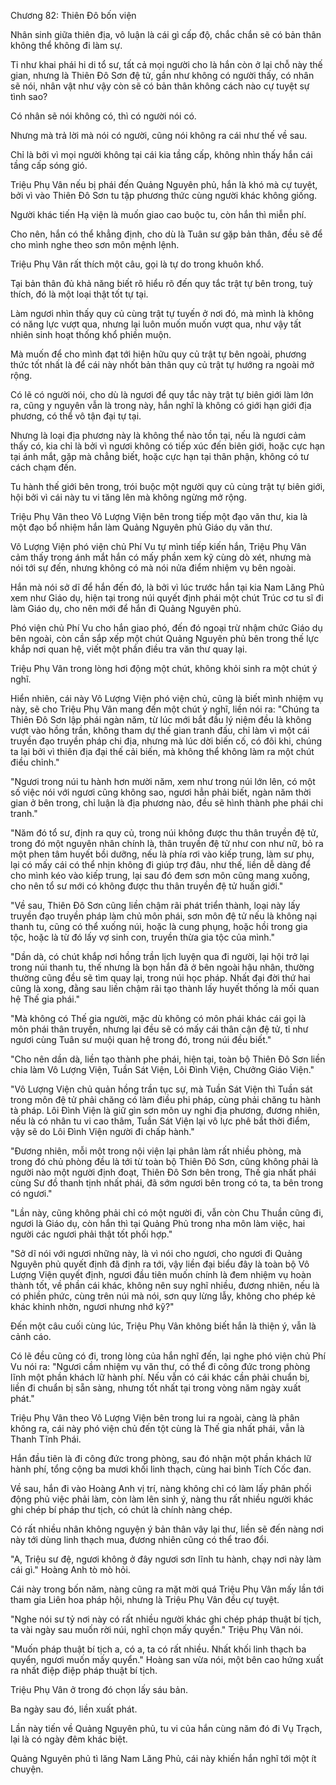 




Chương 82: Thiên Đô bốn viện


Nhân sinh giữa thiên địa, vô luận là cái gì cấp độ, chắc chắn sẽ có bản thân không thể không đi làm sự.

Tỉ như khai phái hi di tổ sư, tất cả mọi người cho là hắn còn ở lại chỗ này thế gian, nhưng là Thiên Đô Sơn đệ tử, gần như không có người thấy, có nhân sẽ nói, nhân vật như vậy còn sẽ có bản thân không cách nào cự tuyệt sự tình sao?

Có nhân sẽ nói không có, thì có người nói có.

Nhưng mà trả lời mà nói có người, cũng nói không ra cái như thế về sau.

Chỉ là bởi vì mọi người không tại cái kia tầng cấp, không nhìn thấy hắn cái tầng cấp sóng gió.

Triệu Phụ Vân nếu bị phái đến Quảng Nguyên phủ, hắn là khó mà cự tuyệt, bởi vì vào Thiên Đô Sơn tu tập phương thức cùng người khác không giống.

Người khác tiến Hạ viện là muốn giao cao buộc tu, còn hắn thì miễn phí.

Cho nên, hắn có thể khẳng định, cho dù là Tuân sư gặp bản thân, đều sẽ để cho mình nghe theo sơn môn mệnh lệnh.

Triệu Phụ Vân rất thích một câu, gọi là tự do trong khuôn khổ.

Tại bản thân đủ khả năng biết rõ hiểu rõ đến quy tắc trật tự bên trong, tuỳ thích, đó là một loại thật tốt tự tại.

Làm ngươi nhìn thấy quy củ cùng trật tự tuyến ở nơi đó, mà mình là không có năng lực vượt qua, nhưng lại luôn muốn muốn vượt qua, như vậy tất nhiên sinh hoạt thống khổ phiền muộn.

Mà muốn để cho mình đạt tới hiện hữu quy củ trật tự bên ngoài, phương thức tốt nhất là để cái này nhốt bản thân quy củ trật tự hướng ra ngoài mở rộng.

Có lẽ có người nói, cho dù là ngươi để quy tắc này trật tự biên giới làm lớn ra, cũng y nguyên vẫn là trong này, hắn nghĩ là không có giới hạn giới địa phương, có thể vô tận đại tự tại.

Nhưng là loại địa phương này là không thể nào tồn tại, nếu là ngươi cảm thấy có, kia chỉ là bởi vì ngươi không có tiếp xúc đến biên giới, hoặc cực hạn tại ánh mắt, gặp mà chẳng biết, hoặc cực hạn tại thân phận, không có tư cách chạm đến.

Tu hành thế giới bên trong, trói buộc một người quy củ cùng trật tự biên giới, hội bởi vì cái này tu vi tăng lên mà không ngừng mở rộng.

Triệu Phụ Vân theo Vô Lượng Viện bên trong tiếp một đạo văn thư, kia là một đạo bổ nhiệm hắn làm Quảng Nguyên phủ Giáo dụ văn thư.

Vô Lượng Viện phó viện chủ Phí Vu tự mình tiếp kiến hắn, Triệu Phụ Vân cảm thấy trong ánh mắt hắn có mấy phần xem kỹ cùng dò xét, nhưng mà nói tới sự đến, nhưng không có mà nói nửa điểm nhiệm vụ bên ngoài.

Hắn mà nói sở dĩ để hắn đến đó, là bởi vì lúc trước hắn tại kia Nam Lăng Phủ xem như Giáo dụ, hiện tại trong núi quyết định phái một chút Trúc cơ tu sĩ đi làm Giáo dụ, cho nên mới để hắn đi Quảng Nguyên phủ.

Phó viện chủ Phí Vu cho hắn giao phó, đến đó ngoại trừ nhậm chức Giáo dụ bên ngoài, còn cần sắp xếp một chút Quảng Nguyên phủ bên trong thế lực khắp nơi quan hệ, viết một phần điều tra văn thư quay lại.

Triệu Phụ Vân trong lòng hơi động một chút, không khỏi sinh ra một chút ý nghĩ.

Hiển nhiên, cái này Vô Lượng Viện phó viện chủ, cũng là biết mình nhiệm vụ này, sẽ cho Triệu Phụ Vân mang đến một chút ý nghĩ, liền nói ra: "Chúng ta Thiên Đô Sơn lập phái ngàn năm, từ lúc mới bắt đầu lý niệm đều là không vượt vào hồng trần, không tham dự thế gian tranh đấu, chỉ làm vì một cái truyền đạo truyền pháp chi địa, nhưng mà lúc dời biến cố, có đôi khi, chúng ta lại bởi vì thiên địa đại thế cải biến, mà không thể không làm ra một chút điều chỉnh."

"Ngươi trong núi tu hành hơn mười năm, xem như trong núi lớn lên, có một số việc nói với ngươi cũng không sao, ngươi hẳn phải biết, ngàn năm thời gian ở bên trong, chỉ luận là địa phương nào, đều sẽ hình thành phe phái chi tranh."

"Năm đó tổ sư, định ra quy củ, trong núi không được thu thân truyền đệ tử, trong đó một nguyên nhân chính là, thân truyền đệ tử như con như nữ, bỏ ra một phen tâm huyết bồi dưỡng, nếu là phía rơi vào kiếp trung, làm sư phụ, lại có mấy cái có thể nhịn không đi giúp trợ đâu, như thế, liền dễ dàng để cho mình kéo vào kiếp trung, lại sau đó đem sơn môn cũng mang xuống, cho nên tổ sư mới có không được thu thân truyền đệ tử huấn giới."

"Về sau, Thiên Đô Sơn cũng liền chậm rãi phát triển thành, loại này lấy truyền đạo truyền pháp làm chủ môn phái, sơn môn đệ tử nếu là không nại thanh tu, cũng có thể xuống núi, hoặc là cung phụng, hoặc hồi trong gia tộc, hoặc là từ đó lấy vợ sinh con, truyền thừa gia tộc của mình."

"Dần dà, có chút khắp nơi hồng trần lịch luyện qua đi người, lại hội trở lại trong núi thanh tu, thế nhưng là bọn hắn đã ở bên ngoài hậu nhân, thường thường cũng đều sẽ tìm quay lại, trong núi học pháp. Nhất đại đời thứ hai cũng là xong, đằng sau liền chậm rãi tạo thành lấy huyết thống là mối quan hệ Thế gia phái."

"Mà không có Thế gia người, mặc dù không có môn phái khác cái gọi là môn phái thân truyền, nhưng lại đều sẽ có mấy cái thân cận đệ tử, tỉ như ngươi cùng Tuân sư muội quan hệ trong đó, trong núi đều biết."

"Cho nên dần dà, liền tạo thành phe phái, hiện tại, toàn bộ Thiên Đô Sơn liền chia làm Vô Lượng Viện, Tuần Sát Viện, Lôi Đình Viện, Chưởng Giáo Viện."

"Vô Lượng Viện chủ quản hồng trần tục sự, mà Tuần Sát Viện thì Tuần sát trong môn đệ tử phải chăng có làm điều phi pháp, cùng phải chăng tu hành tà pháp. Lôi Đình Viện là giữ gìn sơn môn uy nghi địa phương, đương nhiên, nếu là có nhân tu vi cao thâm, Tuần Sát Viện lại vô lực phê bắt thời điểm, vậy sẽ do Lôi Đình Viện người đi chấp hành."

"Đương nhiên, mỗi một trong nội viện lại phân làm rất nhiều phòng, mà trong đó chủ phòng đều là tới từ toàn bộ Thiên Đô Sơn, cũng không phải là người nào một người định đoạt, Thiên Đô Sơn bên trong, Thế gia nhất phái cùng Sư đồ thanh tịnh nhất phái, đã sớm ngươi bên trong có ta, ta bên trong có ngươi."

"Lần này, cũng không phải chỉ có một người đi, vẫn còn Chu Thuần cũng đi, ngươi là Giáo dụ, còn hắn thì tại Quảng Phủ trong nha môn làm việc, hai người các ngươi phải thật tốt phối hợp."

"Sở dĩ nói với ngươi những này, là vì nói cho ngươi, cho ngươi đi Quảng Nguyên phủ quyết định đã định ra tới, vậy liền đại biểu đây là toàn bộ Vô Lượng Viện quyết định, ngươi đầu tiên muốn chính là đem nhiệm vụ hoàn thành tốt, về phần cái khác, không nên suy nghĩ nhiều, đương nhiên, nếu là có phiền phức, cùng trên núi mà nói, sơn quy lừng lẫy, không cho phép kẻ khác khinh nhờn, ngươi nhưng nhớ kỹ?"

Đến một câu cuối cùng lúc, Triệu Phụ Vân không biết hắn là thiện ý, vẫn là cảnh cáo.

Có lẽ đều cũng có đi, trong lòng của hắn nghĩ đến, lại nghe phó viện chủ Phí Vu nói ra: "Ngươi cầm nhiệm vụ văn thư, có thể đi công đức trong phòng lĩnh một phần khách lữ hành phí. Nếu vẫn có cái khác cần phải chuẩn bị, liền đi chuẩn bị sẵn sàng, nhưng tốt nhất tại trong vòng năm ngày xuất phát."

Triệu Phụ Vân theo Vô Lượng Viện bên trong lui ra ngoài, càng là phân không ra, cái này phó viện chủ đến tột cùng là Thế gia nhất phái, vẫn là Thanh Tĩnh Phái.

Hắn đầu tiên là đi công đức trong phòng, sau đó nhận một phần khách lữ hành phí, tổng cộng ba mươi khối linh thạch, cùng hai bình Tích Cốc đan.

Về sau, hắn đi vào Hoàng Anh vị trí, nàng không chỉ có làm lấy phân phối động phủ việc phải làm, còn làm lên sinh ý, nàng thu rất nhiều người khác ghi chép bí pháp thư tịch, có chút là chính nàng chép.

Có rất nhiều nhân không nguyện ý bản thân vây lại thư, liền sẽ đến nàng nơi này tới dùng linh thạch mua, đương nhiên cũng có thể trao đổi.

"A, Triệu sư đệ, ngươi không ở đây ngươi sơn lĩnh tu hành, chạy nơi này làm cái gì." Hoàng Anh tò mò hỏi.

Cái này trong bốn năm, nàng cũng ra mặt mời quá Triệu Phụ Vân mấy lần tới tham gia Liên hoa pháp hội, nhưng là Triệu Phụ Vân đều cự tuyệt.

"Nghe nói sư tỷ nơi này có rất nhiều người khác ghi chép pháp thuật bí tịch, ta vài ngày sau muốn rời núi, nghĩ chọn mấy quyển." Triệu Phụ Vân nói.

"Muốn pháp thuật bí tịch a, có a, ta có rất nhiều. Nhất khối linh thạch ba quyển, ngươi muốn mấy quyển." Hoàng san vừa nói, một bên cao hứng xuất ra nhất điệp điệp pháp thuật bí tịch.

Triệu Phụ Vân ở trong đó chọn lấy sáu bản.

Ba ngày sau đó, liền xuất phát.

Lần này tiến về Quảng Nguyên phủ, tu vi của hắn cùng năm đó đi Vụ Trạch, lại là có ngày đêm khác biệt.

Quảng Nguyên phủ tì lăng Nam Lăng Phủ, cái này khiến hắn nghĩ tới một ít chuyện.




